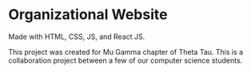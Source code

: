 # Organizational Website

 Made with HTML, CSS, JS, and React JS.
 
This project was created for Mu Gamma chapter of Theta Tau. This is a collaboration project between a few of our computer science students.
